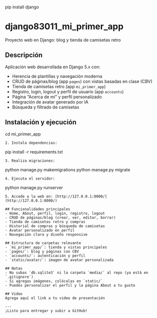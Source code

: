 pip install django
# django83011_mi_primer_app

Proyecto web en Django: blog y tienda de camisetas retro

## Descripción
Aplicación web desarrollada en Django 5.x con:
- Herencia de plantillas y navegación moderna
- CRUD de páginas/blog (app `pages`) con vistas basadas en clase (CBV)
- Tienda de camisetas retro (app `mi_primer_app`)
- Registro, login, logout y perfil de usuario (app `accounts`)
- Página "Acerca de mí" y perfil personalizado
- Integración de avatar generado por IA
- Búsqueda y filtrado de camisetas

## Instalación y ejecución

   cd mi_primer_app
   ```
2. Instala dependencias:
   ```
   pip install -r requirements.txt
   ```
3. Realiza migraciones:
   ```
   python manage.py makemigrations
   python manage.py migrate
   ```
4. Ejecuta el servidor:
   ```
   python manage.py runserver
   ```
5. Accede a la web en: [http://127.0.0.1:8000/](http://127.0.0.1:8000/)

## Funcionalidades principales
- Home, About, perfil, login, registro, logout
- CRUD de páginas/blog (crear, ver, editar, borrar)
- Tienda de camisetas retro y compras
- Historial de compras y búsqueda de camisetas
- Avatar personalizado en perfil
- Navegación clara y diseño responsive

## Estructura de carpetas relevante
- `mi_primer_app/`: tienda y vistas principales
- `pages/`: blog y páginas con CBV
- `accounts/`: autenticación y perfil
- `static/avatar/`: imagen de avatar personalizada

## Notas
- No subas `db.sqlite3` ni la carpeta `media/` al repo (ya está en `.gitignore`)
- Si agregas imágenes, colócalas en `static/`
- Puedes personalizar el perfil y la página About a tu gusto

## Video
Agrega aquí el link a tu video de presentación

---
¡Listo para entregar y subir a GitHub!